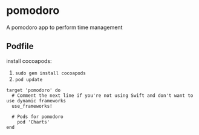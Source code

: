# pomodoro
A pomodoro app to perform time management

## Podfile
install cocoapods: 
1. `sudo gem install cocoapods`
2. `pod update`
```
target 'pomodoro' do
  # Comment the next line if you're not using Swift and don't want to use dynamic frameworks
  use_frameworks!

  # Pods for pomodoro
    pod 'Charts'
end
```

